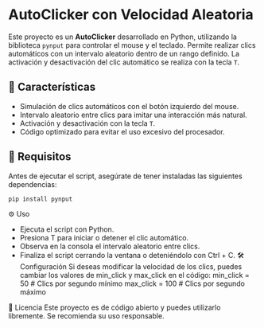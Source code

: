 # AutoClicker con Velocidad Aleatoria

Este proyecto es un **AutoClicker** desarrollado en Python, utilizando la biblioteca `pynput` para controlar el mouse y el teclado. Permite realizar clics automáticos con un intervalo aleatorio dentro de un rango definido. La activación y desactivación del clic automático se realiza con la tecla `T`.

## 🔧 Características
- Simulación de clics automáticos con el botón izquierdo del mouse.
- Intervalo aleatorio entre clics para imitar una interacción más natural.
- Activación y desactivación con la tecla `T`.
- Código optimizado para evitar el uso excesivo del procesador.

## 🚀 Requisitos
Antes de ejecutar el script, asegúrate de tener instaladas las siguientes dependencias:

```bash
pip install pynput
```


⚙️ Uso
- Ejecuta el script con Python.
- Presiona T para iniciar o detener el clic automático.
- Observa en la consola el intervalo aleatorio entre clics.
- Finaliza el script cerrando la ventana o deteniéndolo con Ctrl + C.
🛠️ Configuración
Si deseas modificar la velocidad de los clics, puedes cambiar los valores de min_click y max_click en el código:
min_click = 50  # Clics por segundo mínimo
max_click = 100 # Clics por segundo máximo

📝 Licencia
Este proyecto es de código abierto y puedes utilizarlo libremente. Se recomienda su uso responsable.
